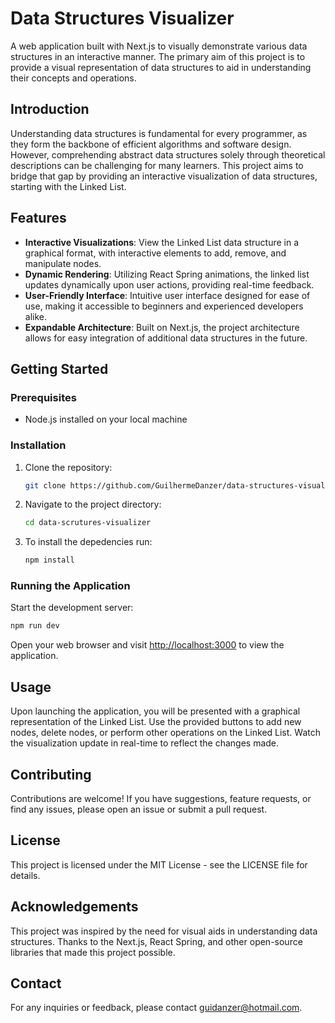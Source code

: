 # Data Structures Visualizer

A web application built with Next.js to visually demonstrate various data structures in an interactive manner. The primary aim of this project is to provide a visual representation of data structures to aid in understanding their concepts and operations.

## Introduction

Understanding data structures is fundamental for every programmer, as they form the backbone of efficient algorithms and software design. However, comprehending abstract data structures solely through theoretical descriptions can be challenging for many learners. This project aims to bridge that gap by providing an interactive visualization of data structures, starting with the Linked List.

## Features

- **Interactive Visualizations**: View the Linked List data structure in a graphical format, with interactive elements to add, remove, and manipulate nodes.
- **Dynamic Rendering**: Utilizing React Spring animations, the linked list updates dynamically upon user actions, providing real-time feedback.
- **User-Friendly Interface**: Intuitive user interface designed for ease of use, making it accessible to beginners and experienced developers alike.
- **Expandable Architecture**: Built on Next.js, the project architecture allows for easy integration of additional data structures in the future.

## Getting Started

### Prerequisites

- Node.js installed on your local machine

### Installation

1. Clone the repository:

   ```bash
   git clone https://github.com/GuilhermeDanzer/data-structures-visualizer.git
   ```
2. Navigate to the project directory:
   ```bash
   cd data-scrutures-visualizer
   ```
3. To install the depedencies run:
   ```bash
   npm install
   ```
### Running the Application

Start the development server:

  ```bash
  npm run dev
   ```
Open your web browser and visit [http://localhost:3000](http://localhost:3000) to view the application.

## Usage

Upon launching the application, you will be presented with a graphical representation of the Linked List.
Use the provided buttons to add new nodes, delete nodes, or perform other operations on the Linked List.
Watch the visualization update in real-time to reflect the changes made.

## Contributing

Contributions are welcome! If you have suggestions, feature requests, or find any issues, please open an issue or submit a pull request.

## License

This project is licensed under the MIT License - see the LICENSE file for details.

## Acknowledgements

This project was inspired by the need for visual aids in understanding data structures.
Thanks to the Next.js, React Spring, and other open-source libraries that made this project possible.

## Contact

For any inquiries or feedback, please contact guidanzer@hotmail.com.
